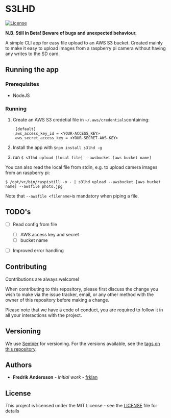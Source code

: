 # S3LHD
[![License](http://img.shields.io/:license-mit-blue.svg?style=flat-square)](https://github.com/frklan/s3lhd/blob/master/LICENSE)

**N.B. Still in Beta! Beware of bugs and unexpected behaviour.**

A simple CLI app for easy file upload to an AWS S3 bucket. Created mainly to make it easy to upload images from a raspberry pi camera without having any writes to the SD card.

## Running the app

### Prerequisites

* NodeJS

### Running

1. Create an AWS S3 credetial file in  ````~/.aws/credentials````containing:

		[default]
		aws_access_key_id = <YOUR-ACCESS_KEY>
		aws_secret_access_key = <YOUR-SECRET-AWS-KEY>

2. Install the app with ````$npm install s3lhd -g````

3. run ```$ s3lhd upload [local file] --awsbucket [aws bucket name]```


You can also read the local file from stdin, e.g. to upload camera images from an raspberry pi:

	$ /opt/vc/bin/raspistill -o - | s3lhd upload --awsbucket [aws bucket name] --awsfile photo.jpg

Note that `--awsfile <filename>`is mandatory when piping a file.

## TODO's

- [ ] Read config from file
  - [ ] AWS access key and secret
  - [ ] bucket name
- [ ] Improved error handling
 
  
## Contributing

Contributions are always welcome!

When contributing to this repository, please first discuss the change you wish to make via the issue tracker, email, or any other method with the owner of this repository before making a change.

Please note that we have a code of conduct, you are required to follow it in all your interactions with the project.

## Versioning

We use [SemVer](http://semver.org/) for versioning. For the versions available, see the [tags on this repository](https://github.com/frklan/s3lhd/tags).

## Authors

* **Fredrik Andersson** - *Initial work* - [frklan](https://github.com/frklan)

## License

This project is licensed under the MIT License - see the [LICENSE](LICENSE) file for details